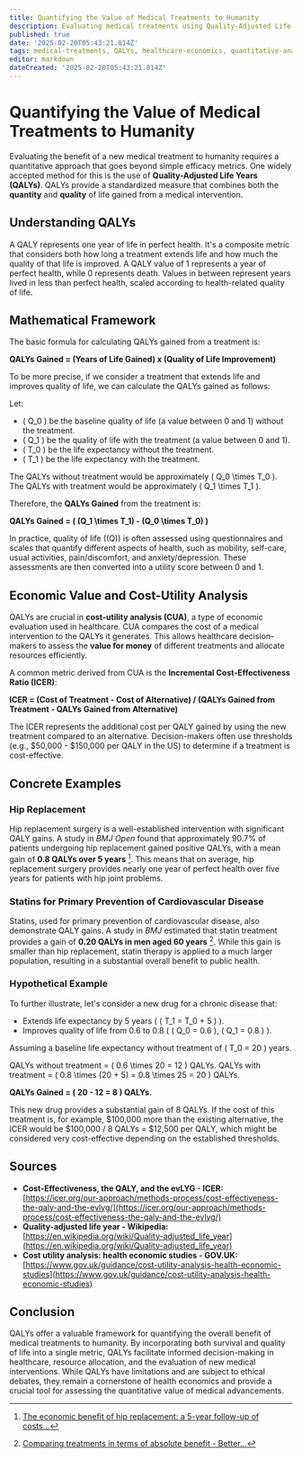 ```yaml
---
title: Quantifying the Value of Medical Treatments to Humanity
description: Evaluating medical treatments using Quality-Adjusted Life Years (QALYs) to measure both quantity and quality of life improvements.
published: true
date: '2025-02-20T05:43:21.814Z'
tags: medical-treatments, QALYs, healthcare-economics, quantitative-analysis
editor: markdown
dateCreated: '2025-02-20T05:43:21.814Z'
---
```

# Quantifying the Value of Medical Treatments to Humanity

Evaluating the benefit of a new medical treatment to humanity requires a quantitative approach that goes beyond simple efficacy metrics.  One widely accepted method for this is the use of **Quality-Adjusted Life Years (QALYs)**. QALYs provide a standardized measure that combines both the **quantity** and **quality** of life gained from a medical intervention.

## Understanding QALYs

A QALY represents one year of life in perfect health.  It's a composite metric that considers both how long a treatment extends life and how much the quality of that life is improved.  A QALY value of 1 represents a year of perfect health, while 0 represents death.  Values in between represent years lived in less than perfect health, scaled according to health-related quality of life.

## Mathematical Framework

The basic formula for calculating QALYs gained from a treatment is:

**QALYs Gained = (Years of Life Gained) x (Quality of Life Improvement)**

To be more precise, if we consider a treatment that extends life and improves quality of life, we can calculate the QALYs gained as follows:

Let:

- \( Q_0 \) be the baseline quality of life (a value between 0 and 1) without the treatment.
- \( Q_1 \) be the quality of life with the treatment (a value between 0 and 1).
- \( T_0 \) be the life expectancy without the treatment.
- \( T_1 \) be the life expectancy with the treatment.

The QALYs without treatment would be approximately \( Q_0 \times T_0 \).
The QALYs with treatment would be approximately \( Q_1 \times T_1 \).

Therefore, the **QALYs Gained** from the treatment is:

**QALYs Gained =  \( (Q_1 \times T_1) - (Q_0 \times T_0) \)**

In practice, quality of life (\(Q\)) is often assessed using questionnaires and scales that quantify different aspects of health, such as mobility, self-care, usual activities, pain/discomfort, and anxiety/depression. These assessments are then converted into a utility score between 0 and 1.

## Economic Value and Cost-Utility Analysis

QALYs are crucial in **cost-utility analysis (CUA)**, a type of economic evaluation used in healthcare. CUA compares the cost of a medical intervention to the QALYs it generates.  This allows healthcare decision-makers to assess the **value for money** of different treatments and allocate resources efficiently.

A common metric derived from CUA is the **Incremental Cost-Effectiveness Ratio (ICER)**:

**ICER = (Cost of Treatment - Cost of Alternative) / (QALYs Gained from Treatment - QALYs Gained from Alternative)**

The ICER represents the additional cost per QALY gained by using the new treatment compared to an alternative.  Decision-makers often use thresholds (e.g., $50,000 - $150,000 per QALY in the US) to determine if a treatment is cost-effective.

## Concrete Examples

### Hip Replacement

Hip replacement surgery is a well-established intervention with significant QALY gains. A study in *BMJ Open* found that approximately 90.7% of patients undergoing hip replacement gained positive QALYs, with a mean gain of **0.8 QALYs over 5 years** [^1]. This means that on average, hip replacement surgery provides nearly one year of perfect health over five years for patients with hip joint problems.

[^1]: [The economic benefit of hip replacement: a 5-year follow-up of costs...](https://bmjopen.bmj.com/content/2/3/e000752)

### Statins for Primary Prevention of Cardiovascular Disease

Statins, used for primary prevention of cardiovascular disease, also demonstrate QALY gains. A study in *BMJ* estimated that statin treatment provides a gain of **0.20 QALYs in men aged 60 years** [^2]. While this gain is smaller than hip replacement, statin therapy is applied to a much larger population, resulting in a substantial overall benefit to public health.

[^2]: [Comparing treatments in terms of absolute benefit - Better...](https://www.ncbi.nlm.nih.gov/books/NBK426103/)


### Hypothetical Example

To further illustrate, let's consider a new drug for a chronic disease that:

- Extends life expectancy by 5 years ( \( T_1 = T_0 + 5 \) ).
- Improves quality of life from 0.6 to 0.8 ( \( Q_0 = 0.6 \), \( Q_1 = 0.8 \) ).

Assuming a baseline life expectancy without treatment of \( T_0 = 20 \) years.

QALYs without treatment = \( 0.6 \times 20 = 12 \) QALYs.
QALYs with treatment = \( 0.8 \times (20 + 5) = 0.8 \times 25 = 20 \) QALYs.

**QALYs Gained = \( 20 - 12 = 8 \) QALYs.**

This new drug provides a substantial gain of 8 QALYs.  If the cost of this treatment is, for example, $100,000 more than the existing alternative, the ICER would be $100,000 / 8 QALYs = $12,500 per QALY, which might be considered very cost-effective depending on the established thresholds.

## Sources

- **Cost-Effectiveness, the QALY, and the evLYG - ICER:** [https://icer.org/our-approach/methods-process/cost-effectiveness-the-qaly-and-the-evlyg/](https://icer.org/our-approach/methods-process/cost-effectiveness-the-qaly-and-the-evlyg/)
- **Quality-adjusted life year - Wikipedia:** [https://en.wikipedia.org/wiki/Quality-adjusted_life_year](https://en.wikipedia.org/wiki/Quality-adjusted_life_year)
- **Cost utility analysis: health economic studies - GOV.UK:** [https://www.gov.uk/guidance/cost-utility-analysis-health-economic-studies](https://www.gov.uk/guidance/cost-utility-analysis-health-economic-studies)

## Conclusion

QALYs offer a valuable framework for quantifying the overall benefit of medical treatments to humanity. By incorporating both survival and quality of life into a single metric, QALYs facilitate informed decision-making in healthcare, resource allocation, and the evaluation of new medical interventions.  While QALYs have limitations and are subject to ethical debates, they remain a cornerstone of health economics and provide a crucial tool for assessing the quantitative value of medical advancements.
